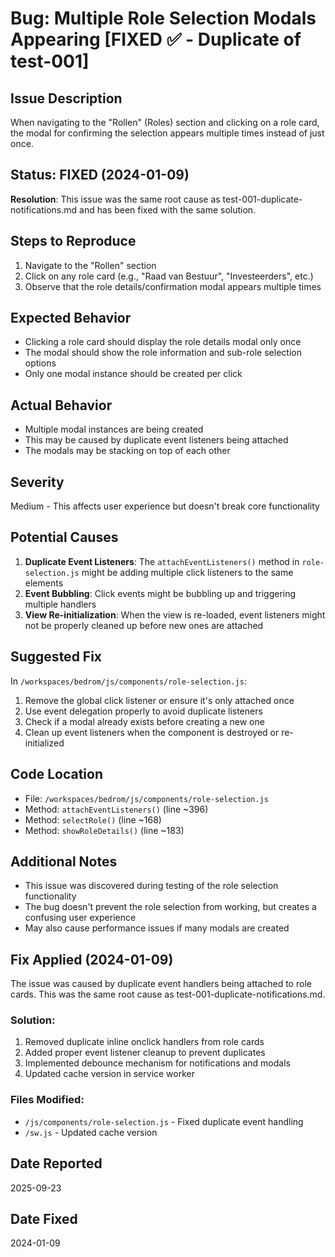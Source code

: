 # Bug: Multiple Role Selection Modals Appearing [FIXED ✅ - Duplicate of test-001]

## Issue Description
When navigating to the "Rollen" (Roles) section and clicking on a role card, the modal for confirming the selection appears multiple times instead of just once.

## Status: FIXED (2024-01-09)
**Resolution**: This issue was the same root cause as test-001-duplicate-notifications.md and has been fixed with the same solution.

## Steps to Reproduce
1. Navigate to the "Rollen" section
2. Click on any role card (e.g., "Raad van Bestuur", "Investeerders", etc.)
3. Observe that the role details/confirmation modal appears multiple times

## Expected Behavior
- Clicking a role card should display the role details modal only once
- The modal should show the role information and sub-role selection options
- Only one modal instance should be created per click

## Actual Behavior
- Multiple modal instances are being created
- This may be caused by duplicate event listeners being attached
- The modals may be stacking on top of each other

## Severity
Medium - This affects user experience but doesn't break core functionality

## Potential Causes
1. **Duplicate Event Listeners**: The `attachEventListeners()` method in `role-selection.js` might be adding multiple click listeners to the same elements
2. **Event Bubbling**: Click events might be bubbling up and triggering multiple handlers
3. **View Re-initialization**: When the view is re-loaded, event listeners might not be properly cleaned up before new ones are attached

## Suggested Fix
In `/workspaces/bedrom/js/components/role-selection.js`:

1. Remove the global click listener or ensure it's only attached once
2. Use event delegation properly to avoid duplicate listeners
3. Check if a modal already exists before creating a new one
4. Clean up event listeners when the component is destroyed or re-initialized

## Code Location
- File: `/workspaces/bedrom/js/components/role-selection.js`
- Method: `attachEventListeners()` (line ~396)
- Method: `selectRole()` (line ~168)
- Method: `showRoleDetails()` (line ~183)

## Additional Notes
- This issue was discovered during testing of the role selection functionality
- The bug doesn't prevent the role selection from working, but creates a confusing user experience
- May also cause performance issues if many modals are created

## Fix Applied (2024-01-09)
The issue was caused by duplicate event handlers being attached to role cards. This was the same root cause as test-001-duplicate-notifications.md.

### Solution:
1. Removed duplicate inline onclick handlers from role cards
2. Added proper event listener cleanup to prevent duplicates
3. Implemented debounce mechanism for notifications and modals
4. Updated cache version in service worker

### Files Modified:
- `/js/components/role-selection.js` - Fixed duplicate event handling
- `/sw.js` - Updated cache version

## Date Reported
2025-09-23

## Date Fixed
2024-01-09